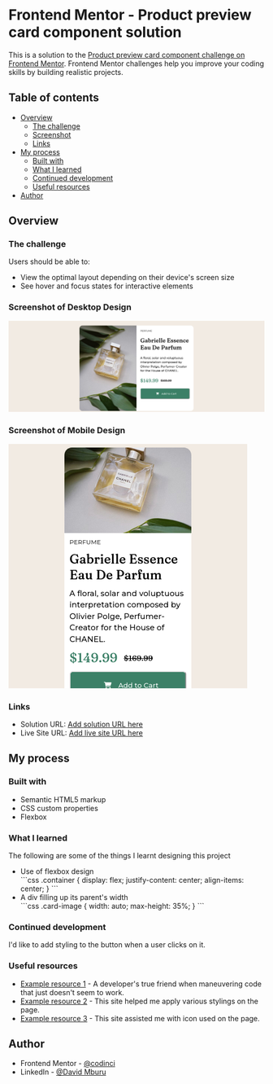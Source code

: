 # Frontend Mentor - Product preview card component solution

This is a solution to the [Product preview card component challenge on Frontend Mentor](https://www.frontendmentor.io/challenges/product-preview-card-component-GO7UmttRfa). Frontend Mentor challenges help you improve your coding skills by building realistic projects.

## Table of contents

- [Overview](#overview)
  - [The challenge](#the-challenge)
  - [Screenshot](#screenshot)
  - [Links](#links)
- [My process](#my-process)
  - [Built with](#built-with)
  - [What I learned](#what-i-learned)
  - [Continued development](#continued-development)
  - [Useful resources](#useful-resources)
- [Author](#author)



## Overview

### The challenge

Users should be able to:

- View the optimal layout depending on their device's screen size
- See hover and focus states for interactive elements

### Screenshot of Desktop Design
![](./images/screenshot.png)

### Screenshot of Mobile Design
![](./images/screenshot-mobile-design.png)

### Links

- Solution URL: [Add solution URL here](https://your-solution-url.com)
- Live Site URL: [Add live site URL here](https://your-live-site-url.com)

## My process

### Built with

- Semantic HTML5 markup
- CSS custom properties
- Flexbox
### What I learned
The following are some of the things I learnt designing this project
<ul>
  <li>Use of flexbox design</li>
  ```css
    .container {
      display: flex;
      justify-content: center;
      align-items: center;
    }
  ```
  <li>A div filling up its parent's width</li>
   ```css
     .card-image {
        width: auto;
        max-height: 35%;
    }
  ```
</ul>

### Continued development

I'd like to add styling to the button when a user clicks on it.

### Useful resources

- [Example resource 1](https://stackoverflow.com/) - A developer's true friend when maneuvering code that just doesn't seem to work.
- [Example resource 2](https://www.w3schools.com) - This site helped me apply various stylings on the page.
- [Example resource 3](https://fontawesome.com) - This site assisted me with icon used on the page.

## Author

- Frontend Mentor - [@codinci](https://www.frontendmentor.io/profile/codinci)
- LinkedIn - [@David Mburu](https://www.linkedin.com/in/david-mburu-523059127/)


